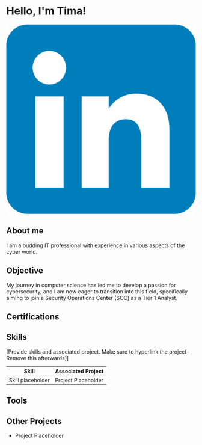 # Hello, I'm Tima!
[![LinkedIn](/Linkedin_icon.svg.png)](https://www.linkedin.com/in/tima-hancock)

## About me
I am a budding IT professional with experience in various aspects of the cyber world.

## Objective

My journey in computer science has led me to develop a passion for cybersecurity, and I am now eager to transition into this field, specifically aiming to join a Security Operations Center (SOC) as a Tier 1 Analyst.

## Certifications
<div>

</div>

## Skills
[Provide skills and associated project. Make sure to hyperlink the project - Remove this afterwards]]

| Skill                                         | Associated Project         |
|-----------------------------------------------|----------------------------|
| Skill placeholder         | Project Placeholder|


## Tools

## Other Projects
- Project Placeholder
